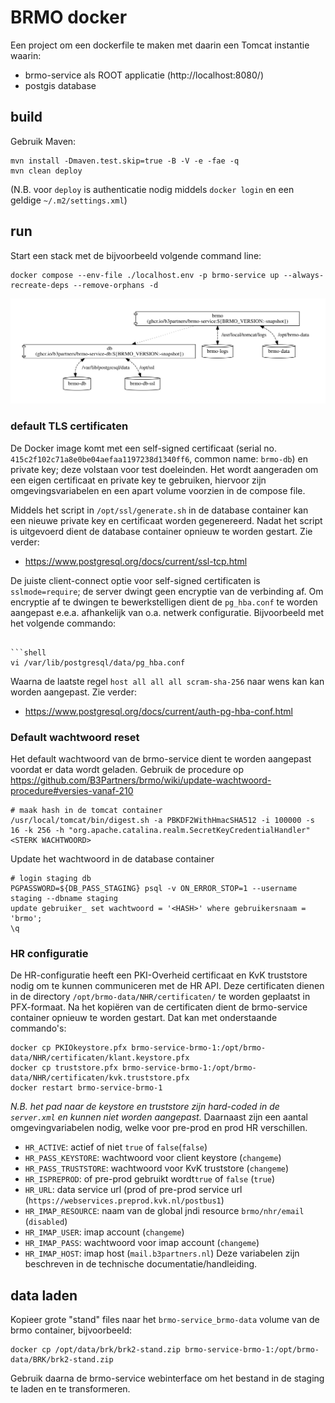 # BRMO docker

Een project om een dockerfile te maken met daarin een Tomcat instantie waarin:

- brmo-service als ROOT applicatie (http://localhost:8080/)
- postgis database

## build

Gebruik Maven:

```
mvn install -Dmaven.test.skip=true -B -V -e -fae -q
mvn clean deploy
```

(N.B. voor `deploy` is authenticatie nodig middels `docker login` en een geldige `~/.m2/settings.xml`)

## run

Start een stack met de bijvoorbeeld volgende command line:

```shell
docker compose --env-file ./localhost.env -p brmo-service up --always-recreate-deps --remove-orphans -d
```

![deployment diagram](docker-compose.svg)

### default TLS certificaten

De Docker image komt met een self-signed certificaat (serial no. `415c2f102c71a8e0be04aefaa1197238d1340ff6`,
common name: `brmo-db`) en private key; deze volstaan voor test doeleinden.
Het wordt aangeraden om een eigen certificaat en private key te gebruiken, hiervoor zijn omgevingsvariabelen en een
apart volume voorzien in de compose file.

Middels het script in `/opt/ssl/generate.sh` in de database container kan een nieuwe private key en certificaat worden
gegenereerd. Nadat het script is uitgevoerd dient de database container opnieuw te worden gestart.
Zie verder: 
- https://www.postgresql.org/docs/current/ssl-tcp.html

De juiste client-connect optie voor self-signed certificaten is `sslmode=require`; de server dwingt geen encryptie
van de verbinding af. Om encryptie af te dwingen te bewerkstelligen dient de `pg_hba.conf` te worden aangepast e.e.a.
afhankelijk van o.a. netwerk configuratie.
Bijvoorbeeld met het volgende commando:

```shell

```shell
vi /var/lib/postgresql/data/pg_hba.conf
```
Waarna de laatste regel `host all all all scram-sha-256` naar wens kan kan worden aangepast. Zie verder:
- https://www.postgresql.org/docs/current/auth-pg-hba-conf.html

### Default wachtwoord reset

Het default wachtwoord van de brmo-service dient te worden aangepast voordat er data wordt geladen.
Gebruik de procedure op https://github.com/B3Partners/brmo/wiki/update-wachtwoord-procedure#versies-vanaf-210

```shell
# maak hash in de tomcat container
/usr/local/tomcat/bin/digest.sh -a PBKDF2WithHmacSHA512 -i 100000 -s 16 -k 256 -h "org.apache.catalina.realm.SecretKeyCredentialHandler" <STERK WACHTWOORD>
```

Update het wachtwoord in de database container

```shell
# login staging db
PGPASSWORD=${DB_PASS_STAGING} psql -v ON_ERROR_STOP=1 --username staging --dbname staging
update gebruiker_ set wachtwoord = '<HASH>' where gebruikersnaam = 'brmo';
\q
```

### HR configuratie

De HR-configuratie heeft een PKI-Overheid certificaat en KvK truststore nodig om te kunnen communiceren met de HR API. 
Deze certificaten dienen in de directory `/opt/brmo-data/NHR/certificaten/` te worden geplaatst in PFX-formaat.
Na het kopiëren van de certificaten dient de brmo-service container opnieuw te worden gestart.
Dat kan met onderstaande commando's:

```shell
docker cp PKIOkeystore.pfx brmo-service-brmo-1:/opt/brmo-data/NHR/certificaten/klant.keystore.pfx
docker cp truststore.pfx brmo-service-brmo-1:/opt/brmo-data/NHR/certificaten/kvk.truststore.pfx
docker restart brmo-service-brmo-1
```
_N.B. het pad naar de keystore en truststore zijn hard-coded in de `server.xml` en kunnen niet worden aangepast._
Daarnaast zijn een aantal omgevingvariabelen nodig, welke voor pre-prod en prod HR verschillen.
- `HR_ACTIVE`: actief of niet `true` of `false`(`false`)
- `HR_PASS_KEYSTORE`: wachtwoord voor client keystore (`changeme`)
- `HR_PASS_TRUSTSTORE`: wachtwoord voor KvK truststore (`changeme`)
- `HR_ISPREPROD`: of pre-prod gebruikt wordt`true` of `false` (`true`)
- `HR_URL`: data service url (prod of pre-prod service url (`https://webservices.preprod.kvk.nl/postbus1`)
- `HR_IMAP_RESOURCE`: naam van de global jndi resource `brmo/nhr/email` (`disabled`)
- `HR_IMAP_USER`: imap account (`changeme`)
- `HR_IMAP_PASS`: wachtwoord voor imap account (`changeme`)
- `HR_IMAP_HOST`: imap host (`mail.b3partners.nl`)
Deze variabelen zijn beschreven in de technische documentatie/handleiding.


## data laden

Kopieer grote "stand" files naar het `brmo-service_brmo-data` volume van de brmo container, bijvoorbeeld:

```shell
docker cp /opt/data/brk/brk2-stand.zip brmo-service-brmo-1:/opt/brmo-data/BRK/brk2-stand.zip
``` 

Gebruik daarna de brmo-service webinterface om het bestand in de staging te laden en te transformeren.
